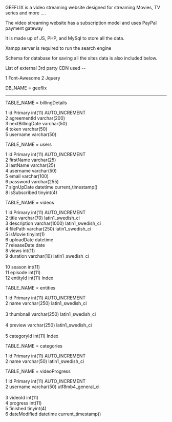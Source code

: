GEEFLIX is a video streaming website designed for streaming Movies, TV series and more .... 

The video streaming website has a subscription model and uses PayPal payment gateway

It is made up of JS, PHP, and MySql to store all the data.

Xampp server is required to run the search engine

Schema for database for saving all the sites data is also included below.


List of external 3rd party CDN used --

1 Font-Awesome
2 Jquery


DB_NAME = geeflix

------------------------------------------------------------------------------------------------

TABLE_NAME = billingDetails


1	id Primary	    int(11)         AUTO_INCREMENT	<br>
2	agreementId	    varchar(200)					<br>
3	nextBillingDate	varchar(50)						<br>
4	token	        varchar(50)						<br>
5	username	    varchar(50)						<br>












TABLE_NAME = users

1   id Primary	    int(11)		    AUTO_INCREMENT		<br>
2	firstName	    varchar(25)							<br>
3	lastName	    varchar(25)							<br>
4	username	    varchar(50)							<br>
5	email	        varchar(100)						<br>
6	password	    varchar(255)						<br>
7	signUpDate	    datetime		current_timestamp()	<br>
8	isSubscribed	tinyint(4)							<br>



TABLE_NAME = videos


1 	id Primary 	    int(11) 	    AUTO_INCREMENT 		<br>
2 	title 	        varchar(70) 	latin1_swedish_ci 	<br>
3 	description 	varchar(1000) 	latin1_swedish_ci 	<br>
4 	filePath 	    varchar(250) 	latin1_swedish_ci 	<br>
5 	isMovie 	    tinyint(1) 							<br>
6 	uploadDate 	    datetime 							<br>
7 	releaseDate 	date 								<br>
8 	views 	        int(11) 							<br>
9 	duration 	    varchar(10)     latin1_swedish_ci 	<br>	
10 	season 	        int(11) 							<br>
11 	episode 	    int(11) 							<br>
12 	entityId	    int(11)         Index 				<br>


TABLE_NAME = entities


1 	id Primary 	    int(11) 	    AUTO_INCREMENT 		<br>
2 	name 	        varchar(250) 	latin1_swedish_ci 	<br>	
3 	thumbnail 	    varchar(250) 	latin1_swedish_ci 	<br>	
4 	preview 	    varchar(250) 	latin1_swedish_ci 	<br>	
5 	categoryId 	    int(11) 		Index 				<br>


TABLE_NAME = categories


1 	id Primary 	    int(11) 		AUTO_INCREMENT 		<br>
2 	name 	        varchar(50) 	latin1_swedish_ci 	<br>


TABLE_NAME = videoProgress


1	id Primary	    int(11)			AUTO_INCREMENT		<br>
2	username	    varchar(50)     utf8mb4_general_ci	<br>	
3	videoId	        int(11)								<br>
4	progress	    int(11)								<br>
5	finished	    tinyint(4)							<br>
6	dateModified	datetime        current_timestamp()	<br>		
















